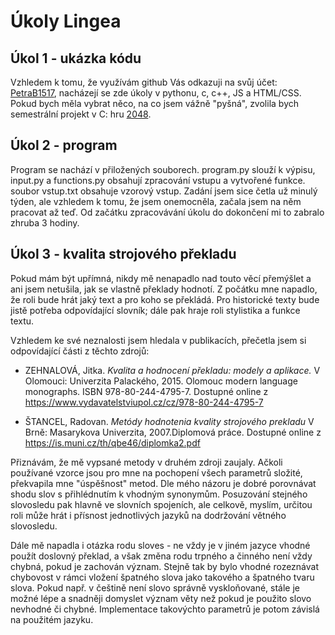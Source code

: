 # Úkoly Lingea

## Úkol 1 - ukázka kódu

Vzhledem k tomu, že využívám github Vás odkazuji na svůj účet: [PetraB1517](https://github.com/PetraB1517), nacházejí se zde úkoly v pythonu, c, c++, JS a HTML/CSS. Pokud bych měla vybrat něco, na co jsem vážně "pyšná", zvolila bych semestrální projekt v C: hru [2048](https://github.com/PetraB1517/UPR/tree/main/projekt). 

## Úkol 2 - program
Program se nachází v přiložených souborech. program.py slouží k výpisu, input.py a functions.py obsahují zpracování vstupu a vytvořené funkce. soubor vstup.txt obsahuje vzorový vstup. Zadání jsem sice četla už minulý týden, ale vzhledem k tomu, že jsem onemocněla, začala jsem na něm pracovat až teď. Od začátku zpracovávání úkolu do dokončení mi to zabralo zhruba 3 hodiny.

## Úkol 3 - kvalita strojového překladu

Pokud mám být upřímná, nikdy mě nenapadlo nad touto věcí přemýšlet a ani jsem netušila, jak se vlastně překlady hodnotí. Z počátku mne napadlo, že roli bude hrát jaký text a pro koho se překládá. Pro historické texty bude jistě potřeba odpovídající slovník; dále pak hraje roli stylistika a funkce textu. 

Vzhledem ke své neznalosti jsem hledala v publikacích, přečetla jsem si odpovídající části z těchto zdrojů:

- ZEHNALOVÁ, Jitka. *Kvalita a hodnocení překladu: modely a aplikace.* V Olomouci: Univerzita Palackého, 2015. Olomouc modern language monographs. ISBN 978-80-244-4795-7. Dostupné online z https://www.vydavatelstviupol.cz/cz/978-80-244-4795-7

- ŠTANCEL, Radovan. *Metódy hodnotenia kvality strojového prekladu* V Brně: Masarykova Univerzita, 2007.Diplomová práce. Dostupné online z https://is.muni.cz/th/qbe46/diplomka2.pdf

Přiznávám, že mě vypsané metody v druhém zdroji zaujaly. Ačkoli používané vzorce jsou pro mne na pochopení všech parametrů složité, překvapila mne "úspěšnost" metod. Dle mého názoru je dobré porovnávat shodu slov s přihlédnutím k vhodným synonymům. Posuzování stejného slovosledu pak hlavně ve slovních spojeních, ale celkově, myslím, určitou roli může hrát i přísnost jednotlivých jazyků na dodržování větného slovosledu. 

Dále mě napadla i otázka rodu sloves - ne vždy je v jiném jazyce vhodné použít doslovný překlad, a však změna rodu trpného a činného není vždy chybná, pokud je zachován význam. Stejně tak by bylo vhodné rozeznávat chybovost v rámci vložení špatného slova jako takového a špatného tvaru slova. Pokud např. v češtině není slovo správně vyskloňované, stále je možné lépe a snadněji domyslet význam věty než pokud je použito slovo nevhodné či chybné. Implementace takovýchto parametrů je potom závislá na použitém jazyku. 